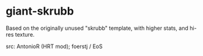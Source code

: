# giant-skrubb

Based on the originally unused "skrubb" template, with higher stats, and hi-res texture.

src: AntonioR (HRT mod); foerstj / EoS
